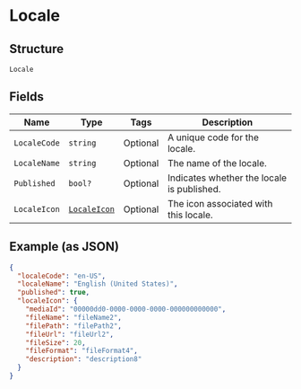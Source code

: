 
# Locale

## Structure

`Locale`

## Fields

| Name | Type | Tags | Description |
|  --- | --- | --- | --- |
| `LocaleCode` | `string` | Optional | A unique code for the locale. |
| `LocaleName` | `string` | Optional | The name of the locale. |
| `Published` | `bool?` | Optional | Indicates whether the locale is published. |
| `LocaleIcon` | [`LocaleIcon`](../../doc/models/locale-icon.md) | Optional | The icon associated with this locale. |

## Example (as JSON)

```json
{
  "localeCode": "en-US",
  "localeName": "English (United States)",
  "published": true,
  "localeIcon": {
    "mediaId": "00000dd0-0000-0000-0000-000000000000",
    "fileName": "fileName2",
    "filePath": "filePath2",
    "fileUrl": "fileUrl2",
    "fileSize": 20,
    "fileFormat": "fileFormat4",
    "description": "description8"
  }
}
```

